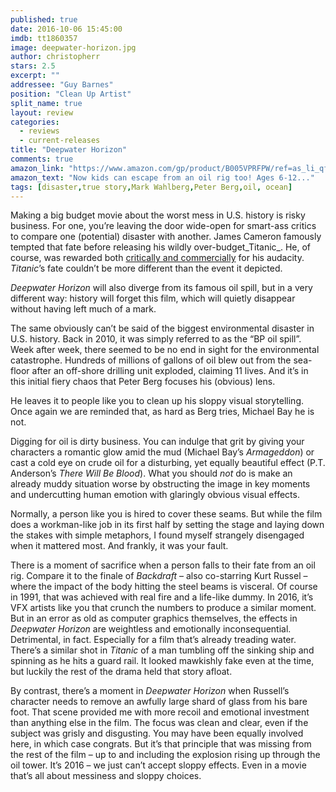 ```yaml
---
published: true
date: 2016-10-06 15:45:00
imdb: tt1860357
image: deepwater-horizon.jpg
author: christopherr
stars: 2.5
excerpt: ""
addressee: "Guy Barnes"
position: "Clean Up Artist"
split_name: true
layout: review
categories: 
  - reviews
  - current-releases
title: "Deepwater Horizon"
comments: true
amazon_link: "https://www.amazon.com/gp/product/B005VPRFPW/ref=as_li_qf_sp_asin_il_tl?ie=UTF8&tag=decacr0c-20&camp=1789&creative=9325&linkCode=as2&creativeASIN=B005VPRFPW&linkId=c0af794fd7c080806ea875f2aa06afa8"
amazon_text: "Now kids can escape from an oil rig too! Ages 6-12..."
tags: [disaster,true story,Mark Wahlberg,Peter Berg,oil, ocean]
---
```

Making a big budget movie about the worst mess in U.S. history is risky business. For one, you’re leaving the door wide-open for smart-ass critics to compare one (potential) disaster with another. James Cameron famously tempted that fate before releasing his wildly over-budget_Titanic_. He, of course, was rewarded both [critically and commercially](http://www.dearcastandcrew.com/content/2012/4/20/titanic-3d.html) for his audacity. _Titanic_’s fate couldn’t be more different than the event it depicted. 

_Deepwater Horizon_ will also diverge from its famous oil spill, but in a very different way: history will forget this film, which will quietly disappear without having left much of a mark.

The same obviously can’t be said of the biggest environmental disaster in U.S. history. Back in 2010, it was simply referred to as the “BP oil spill”. Week after week, there seemed to be no end in sight for the environmental catastrophe. Hundreds of millions of gallons of oil blew out from the sea-floor after an off-shore drilling unit exploded, claiming 11 lives. And it’s in this initial fiery chaos that Peter Berg focuses his (obvious) lens.

He leaves it to people like you to clean up his sloppy visual storytelling. Once again we are reminded that, as hard as Berg tries, Michael Bay he is not. 

Digging for oil is dirty business. You can indulge that grit by giving your characters a romantic glow amid the mud (Michael Bay’s _Armageddon_) or cast a cold eye on crude oil for a disturbing, yet equally beautiful effect (P.T. Anderson’s _There Will Be Blood_). What you should _not_ do is make an already muddy situation worse by obstructing the image in key moments and undercutting human emotion with glaringly obvious visual effects.

Normally, a person like you is hired to cover these seams. But while the film does a workman-like job in its first half by setting the stage and laying down the stakes with simple metaphors, I found myself strangely disengaged when it mattered most. And frankly, it was your fault.

There is a moment of sacrifice when a person falls to their fate from an oil rig. Compare it to the finale of _Backdraft_ – also co-starring Kurt Russel – where the impact of the body hitting the steel beams is visceral. Of course in 1991, that was achieved with real fire and a life-like dummy. In 2016, it’s VFX artists like you that crunch the numbers to produce a similar moment. But in an error as old as computer graphics themselves, the effects in _Deepwater Horizon_ are weightless and emotionally inconsequential. Detrimental, in fact. Especially for a film that’s already treading water. There’s a similar shot in _Titanic_ of a man tumbling off the sinking ship and spinning as he hits a guard rail. It looked mawkishly fake even at the time, but luckily the rest of the drama held that story afloat. 

By contrast, there’s a moment in _Deepwater Horizon_ when Russell’s character needs to remove an awfully large shard of glass from his bare foot. That scene provided me with more recoil and emotional investment than anything else in the film. The focus was clean and clear, even if the subject was grisly and disgusting. You may have been equally involved here, in which case congrats. But it’s that principle that was missing from the rest of the film – up to and including the explosion rising up through the oil tower. It’s 2016 – we just can’t accept sloppy effects. Even in a movie that’s all about messiness and sloppy choices.